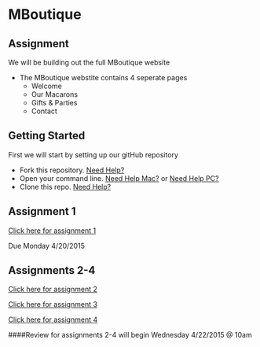# MBoutique

## Assignment
We will be building out the full MBoutique website
- The MBoutique webstite contains 4 seperate pages
  - Welcome
  - Our Macarons
  - Gifts & Parties
  - Contact

## Getting Started
First we will start by setting up our gitHub repository
- Fork this repository. <a href="https://github.com/Learning-Fuze/mboutique/blob/git_help/README.md#step-1---forking-the-repo" target="_blank">Need Help?</a>
- Open your command line. <a href="https://github.com/Learning-Fuze/mboutique/blob/git_help/README.md#mac---option-1-right-click" target="_blank">Need Help Mac?</a> or <a href="https://github.com/Learning-Fuze/mboutique/blob/git_help/README.md#windows" target="_blank">Need Help PC?</a>
- Clone this repo. <a href="https://github.com/Learning-Fuze/mboutique/blob/git_help/README.md#step-3---cloning-the-repo" target="_blank">Need Help?</a>

## Assignment 1
<a href="https://github.com/Learning-Fuze/mboutique/tree/assignment_1" target="_blank">Click here for assignment 1</a>

Due Monday 4/20/2015

## Assignments 2-4
<a href="https://github.com/Learning-Fuze/mboutique/tree/assignment_2" target="_blank">Click here for assignment 2</a>

<a href="https://github.com/Learning-Fuze/mboutique/tree/assignment_3" target="_blank">Click here for assignment 3</a>

<a href="https://github.com/Learning-Fuze/mboutique/tree/assignment_4" target="_blank">Click here for assignment 4</a>

####Review for assignments 2-4 will begin Wednesday 4/22/2015 @ 10am


